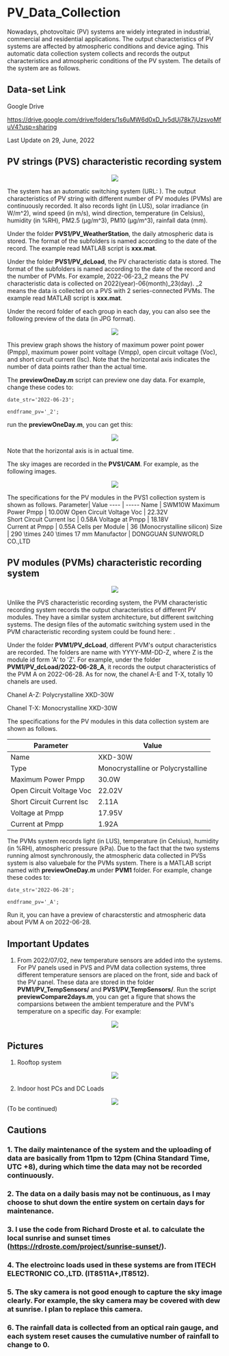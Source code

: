 # PV_Data_Collection
 
Nowadays, photovoltaic (PV) systems are widely integrated in industrial, commercial and residential applications. The output characteristics of PV systems are affected by atmospheric conditions and device aging. This automatic data collection system collects and records the output characteristics and atmospheric conditions of the PV system. The details of the system are as follows.

## Data-set Link

Google Drive

<https://drive.google.com/drive/folders/1s6uMW6d0xD_Iv5dUj78k7jUzsvoMfuV4?usp=sharing> 

Last Update on 29, June, 2022

##	PV strings (PVS) characteristic recording system

<div align="center">
  <img src="https://github.com/KangshiWang/pics/blob/main/1.png">
</div>

The system has an automatic switching system (URL: ). The output characteristics of PV string with different number of PV modules (PVMs) are continuously recorded. It also records light (in LUS), solar irradiance (in W/m^2), wind speed (in m/s), wind direction, temperature (in Celsius), humidity (in %RH), PM2.5 (μg/m^3), PM10 (μg/m^3), rainfall data (mm).

Under the folder **PVS1/PV_WeatherStation**, the daily atmospheric data is stored. The format of the subfolders is named according to the date of the record. The example read MATLAB script is **xxx.mat**.

Under the folder **PVS1/PV_dcLoad**, the PV characteristic data is stored. The format of the subfolders is named according to the date of the record and the number of PVMs. For example, 2022-06-23_2 means the PV characteristic data is collected on 2022(year)-06(month)_23(day). _2 means the data is collected on a PVS with 2 series-connected PVMs. The example read MATLAB script is **xxx.mat**. 

Under the record folder of each group in each day, you can also see the following preview of the data (in JPG format).

<div align="center">
  <img src="https://github.com/KangshiWang/pics/blob/main/2.jpg">
</div>

This preview graph shows the history of maximum power point power (Pmpp), maximum power point voltage (Vmpp), open circuit voltage (Voc), and short circuit current (Isc). Note that the horizontal axis indicates the number of data points rather than the actual time.

The **previewOneDay.m** script can preview one day data. For example, change these codes to:

 <span style="color:#333333">`date_str='2022-06-23';` </span> 
 
 <span style="color:#333333">`endframe_pv='_2';` </span>  
 
run the **previewOneDay.m**, you can get this:

<div align="center">
  <img src="https://github.com/KangshiWang/pics/blob/main/3.png">
</div>
 
Note that the horizontal axis is in actual time. 

The sky images are recorded in the **PVS1/CAM**. For example, as the following images.
<div align="center">
  <img src="https://github.com/KangshiWang/pics/blob/main/4.jpg">
</div> 

The specifications for the PV modules in the PVS1 collection system is shown as follows.
Parameter| Value 
 ---- | ----- 
Name | SWM10W
Maximum Power Pmpp | 10.00W 
Open Circuit Voltage Voc  | 22.32V  
Short Circuit Current Isc | 0.58A 
Voltage at Pmpp | 18.18V  
Current at Pmpp | 0.55A 
Cells per Module | 36 (Monocrystalline silicon) 
Size | 290 \times 240 \times 17 mm
Manufactor | DONGGUAN SUNWORLD CO.,LTD

##	PV modules (PVMs) characteristic recording system

<div align="center">
  <img src="https://github.com/KangshiWang/pics/blob/main/5.png">
</div> 

Unlike the PVS characteristic recording system, the PVM characteristic recording system records the output characteristics of different PV modules. They have a similar system architecture, but different switching systems. The design files of the automatic switching system used in the PVM characteristic recording system could be found here: . 

Under the folder **PVM1/PV_dcLoad**, different PVM's output characteristics are recorded. The folders are name with YYYY-MM-DD-Z, where Z is the module id form 'A' to 'Z'. For example, under the folder **PVM1/PV_dcLoad/2022-06-28_A**, it records the output characteristics of the PVM A on 2022-06-28. As for now, the chanel A-E and T-X, totally 10 chanels are used.

Chanel A-Z: Polycrystalline XKD-30W

Chanel T-X: Monocrystalline XKD-30W

The specifications for the PV modules in this data collection system are shown as follows.

Parameter| Value 
 ---- | -----  
Name | XKD-30W
Type | Monocrystalline or Polycrystalline
Maximum Power Pmpp | 30.0W 
Open Circuit Voltage Voc  | 22.02V  
Short Circuit Current Isc | 2.11A 
Voltage at Pmpp | 17.95V  
Current at Pmpp | 1.92A

The PVMs system records light (in LUS), temperature (in Celsius), humidity (in %RH), atmospheric pressure (kPa). Due to the fact that the two systems running almost synchronously, the atmospheric data collected in PVSs system is also valuebale for the PVMs system. There is a MATLAB script named with **previewOneDay.m** under **PVM1** folder. For example, change these codes to:

 <span style="color:#333333">`date_str='2022-06-28';` </span> 
 
 <span style="color:#333333">`endframe_pv='_A';` </span>  
 
Run it, you can have a preview of characsterstic and atmospheric data about PVM A on 2022-06-28. 

##	Important Updates
1. From 2022/07/02, new temperature sensors are added into the systems. For PV panels used in PVS and PVM data collection systems, three different temperature sensors are placed on the front, side and back of the PV panel. These data are stored in the folder **PVM1/PV_TempSensors/** and **PVS1/PV_TempSensors/**. Run the script **previewCompare2days.m**, you can get a figure that shows the comparsions between the ambient temperature and the PVM's temperature on a specific day. For example:
<div align="center">
  <img src="https://github.com/KangshiWang/pics/blob/main/6.bmp">
</div> 


##	Pictures
1. Rooftop system
<div align="center">
  <img src="https://github.com/KangshiWang/pics/blob/main/7.jpg">
</div> 

2. Indoor host PCs and DC Loads
<div align="center">
  <img src="https://github.com/KangshiWang/pics/blob/main/8.jpg">
</div> 
(To be continued)

##	Cautions
### 1. The daily maintenance of the system and the uploading of data are basically from 11pm to 12pm (China Standard Time, UTC +8), during which time the data may not be recorded continuously.
### 2. The data on a daily basis may not be continuous, as I may choose to shut down the entire system on certain days for maintenance.
### 3. I use the code from Richard Droste et al. to calculate the local sunrise and sunset times (https://rdroste.com/project/sunrise-sunset/).
### 4. The electroinc loads used in these systems are from ITECH ELECTRONIC CO.,LTD. (IT8511A+,IT8512).
### 5. The sky camera is not good enough to capture the sky image clearly. For example, the sky camera may be covered with dew at sunrise. I plan to replace this camera.
### 6. The rainfall data is collected from an optical rain gauge, and each system reset causes the cumulative number of rainfall to change to 0.

 
 
 
